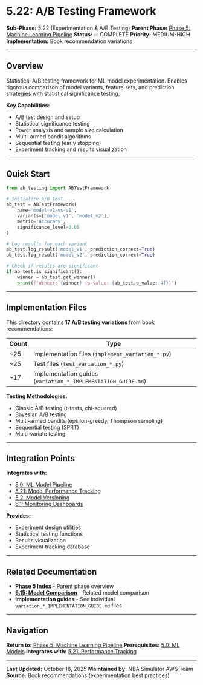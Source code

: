 # 5.22: A/B Testing Framework

**Sub-Phase:** 5.22 (Experimentation & A/B Testing)
**Parent Phase:** [Phase 5: Machine Learning Pipeline](../PHASE_5_INDEX.md)
**Status:** ✅ COMPLETE
**Priority:** MEDIUM-HIGH
**Implementation:** Book recommendation variations

---

## Overview

Statistical A/B testing framework for ML model experimentation. Enables rigorous comparison of model variants, feature sets, and prediction strategies with statistical significance testing.

**Key Capabilities:**
- A/B test design and setup
- Statistical significance testing
- Power analysis and sample size calculation
- Multi-armed bandit algorithms
- Sequential testing (early stopping)
- Experiment tracking and results visualization

---

## Quick Start

```python
from ab_testing import ABTestFramework

# Initialize A/B test
ab_test = ABTestFramework(
    name='model-v2-vs-v1',
    variants=['model_v1', 'model_v2'],
    metric='accuracy',
    significance_level=0.05
)

# Log results for each variant
ab_test.log_result('model_v1', prediction_correct=True)
ab_test.log_result('model_v2', prediction_correct=True)

# Check if results are significant
if ab_test.is_significant():
    winner = ab_test.get_winner()
    print(f"Winner: {winner} (p-value: {ab_test.p_value:.4f})")
```

---

## Implementation Files

This directory contains **17 A/B testing variations** from book recommendations:

| Count | Type |
|-------|------|
| ~25 | Implementation files (`implement_variation_*.py`) |
| ~25 | Test files (`test_variation_*.py`) |
| ~17 | Implementation guides (`variation_*_IMPLEMENTATION_GUIDE.md`) |

**Testing Methodologies:**
- Classic A/B testing (t-tests, chi-squared)
- Bayesian A/B testing
- Multi-armed bandits (epsilon-greedy, Thompson sampling)
- Sequential testing (SPRT)
- Multi-variate testing

---

## Integration Points

**Integrates with:**
- [5.0: ML Model Pipeline](../5.0_machine_learning_models.md)
- [5.21: Model Performance Tracking](../5.21_model_performance_tracking/)
- [5.2: Model Versioning](../5.2_model_versioning/)
- [6.1: Monitoring Dashboards](../../phase_6/6.1_monitoring_dashboards/)

**Provides:**
- Experiment design utilities
- Statistical testing functions
- Results visualization
- Experiment tracking database

---

## Related Documentation

- **[Phase 5 Index](../PHASE_5_INDEX.md)** - Parent phase overview
- **[5.15: Model Comparison](../5.15_model_comparison/)** - Related model comparison
- **Implementation guides** - See individual `variation_*_IMPLEMENTATION_GUIDE.md` files

---

## Navigation

**Return to:** [Phase 5: Machine Learning Pipeline](../PHASE_5_INDEX.md)
**Prerequisites:** [5.0: ML Models](../5.0_machine_learning_models.md)
**Integrates with:** [5.21: Performance Tracking](../5.21_model_performance_tracking/)

---

**Last Updated:** October 18, 2025
**Maintained By:** NBA Simulator AWS Team
**Source:** Book recommendations (experimentation best practices)
